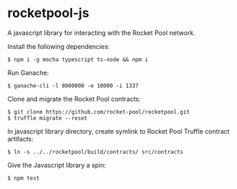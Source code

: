 # rocketpool-js
A javascript library for interacting with the Rocket Pool network.

Install the following dependencies:
```
$ npm i -g mocha typescript ts-node && npm i
```

Run Ganache:
```
$ ganache-cli -l 8000000 -e 10000 -i 1337
```

Clone and migrate the Rocket Pool contracts:
```
$ git clone https://github.com/rocket-pool/rocketpool.git
$ truffle migrate --reset
```

In javascript library directory, create symlink to Rocket Pool Truffle contract artifacts:
```
$ ln -s ../../rocketpool/build/contracts/ src/contracts
```

Give the Javascript library a spin:
```
$ npm test
```
